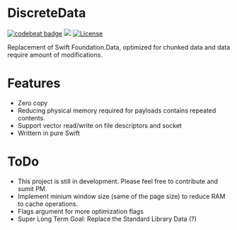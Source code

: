 # DiscreteData
[![codebeat badge](https://codebeat.co/badges/2cfe4b74-6a72-4d15-ae43-7b85db3b0b2e)](https://codebeat.co/projects/github-com-michael-yuji-discretedata)
![](https://img.shields.io/badge/OS-Darwin|Linux-lightgrey.svg)
[![License](https://img.shields.io/badge/License-BSD%202--Clause-orange.svg)](https://opensource.org/licenses/BSD-2-Clause)

Replacement of Swift Foundation.Data, optimized for chunked data and data require amount of modifications.

# Features 
- Zero copy
- Reducing physical memory required for payloads contains repeated contents.
- Support vector read/write on file descriptors and socket
- Writtern in pure Swift

# ToDo
- This project is still in development. Please feel free to contribute and sumit PM.
- Implement minium window size (same of the page size) to reduce RAM to cache operations. 
- Flags argument for more optimization flags
- Super Long Term Goal: Replace the Standard Library Data (?)
